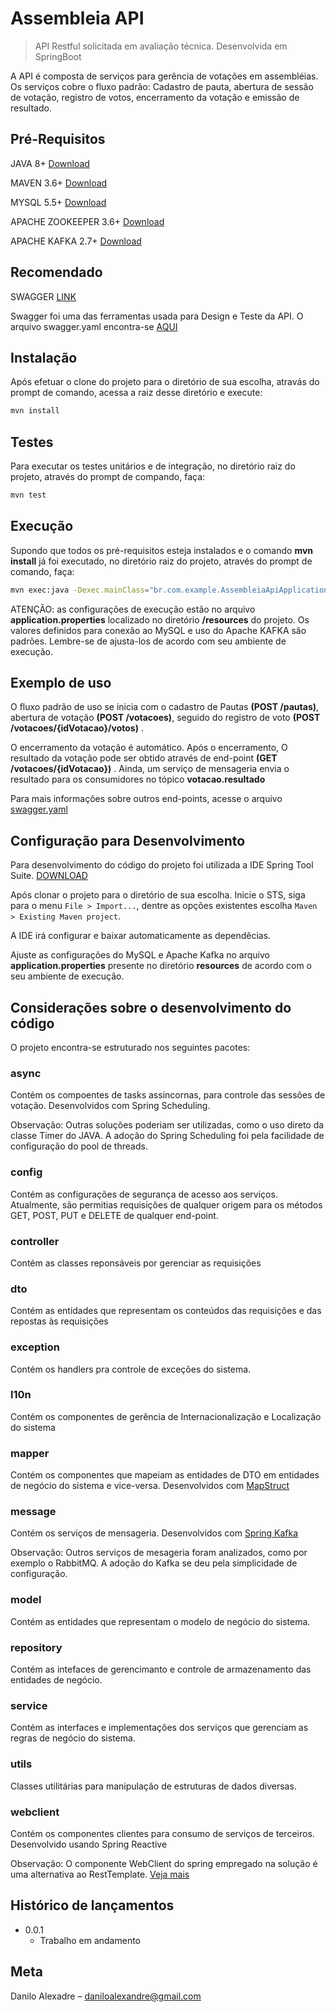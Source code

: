 # Assembleia API
> API Restful solicitada em avaliação técnica. Desenvolvida em SpringBoot

A API é composta de serviços para gerência de votações em assembléias. Os serviços cobre o fluxo padrão: Cadastro de pauta, abertura de sessão de votação, registro de votos, encerramento da votação e emissão de resultado.

## Pré-Requisitos

JAVA 8+ [Download](https://www.java.com/pt-BR/)

MAVEN 3.6+ [Download](https://maven.apache.org/download.cgi)

MYSQL 5.5+ [Download](https://www.mysql.com/downloads/)

APACHE ZOOKEEPER 3.6+ [Download](http://zookeeper.apache.org/releases.html#download)

APACHE KAFKA 2.7+ [Download](https://kafka.apache.org/downloads)

## Recomendado

SWAGGER [LINK](https://swagger.io/) 

Swagger foi uma das ferramentas usada para Design e Teste da API. O arquivo swagger.yaml encontra-se [AQUI](https://github.com/daniloalexandre/assembleia-api/blob/main/src/main/resources/swagger.yaml) 

## Instalação

Após efetuar o clone do projeto para o diretório de sua escolha, atravás do prompt de comando, acessa a raiz desse diretório e execute:

```sh
mvn install
```

## Testes

Para executar os testes unitários e de integração, no diretório raiz do projeto, através do prompt de compando, faça:

```sh
mvn test
```

## Execução

Supondo que todos os pré-requisitos esteja instalados e o comando __mvn install__ já foi executado, no diretório raiz do projeto, através do prompt de comando, faça:

```sh
mvn exec:java -Dexec.mainClass="br.com.example.AssembleiaApiApplication"
```

ATENÇÃO: as configurações de execução estão no arquivo __application.properties__ localizado no diretório __/resources__ do projeto. Os valores definidos para conexão ao MySQL e uso do Apache KAFKA são padrões. Lembre-se de ajusta-los de acordo com seu ambiente de execução.

## Exemplo de uso

O fluxo padrão de uso se inicia com o cadastro de Pautas __(POST /pautas)__, abertura de votação __(POST /votacoes)__, seguido do registro de voto __(POST /votacoes/{idVotacao}/votos)__ . 

O encerramento da votação é automático. Após o encerramento, O resultado da votação pode ser obtido através de end-point __(GET /votacoes/{idVotacao})__ . Ainda, um serviço de mensageria envia o resultado para os consumidores no tópico __votacao.resultado__

Para mais informações sobre outros end-points, acesse o arquivo [swagger.yaml](https://github.com/daniloalexandre/assembleia-api/blob/main/src/main/resources/swagger.yaml)

## Configuração para Desenvolvimento

Para desenvolvimento do código do projeto foi utilizada a IDE Spring Tool Suite. [DOWNLOAD](https://spring.io/tools)  

Após clonar o projeto para o diretório de sua escolha. Inicie o STS, siga para o menu `File > Import...`, dentre as opções existentes escolha `Maven > Existing Maven project`. 

A IDE irá configurar e baixar automaticamente as dependêcias. 

Ajuste as configurações do MySQL e Apache Kafka no arquivo __application.properties__ presente no diretório __resources__  de acordo com o seu ambiente de execução.

## Considerações sobre o desenvolvimento do código 

O projeto encontra-se estruturado nos seguintes pacotes:

### async

Contém os compoentes de tasks assincornas, para controle das sessões de votação. Desenvolvidos com Spring Scheduling.

Observação: Outras soluções poderiam ser utilizadas, como o uso direto da classe Timer do JAVA. A adoção do Spring Scheduling foi pela facilidade de configuração do pool de threads.

### config

Contém as configurações de segurança de acesso aos serviços. Atualmente, são permitias requisições de qualquer origem para os métodos GET, POST, PUT e DELETE de qualquer end-point.

### controller

Contém as classes reponsáveis por gerenciar as requisições

### dto

Contém as entidades que representam os conteúdos das requisições e das repostas às requisições

### exception

Contém os handlers pra controle de exceções do sistema.

### l10n

Contém os componentes de gerência de Internacionalização e Localização do sistema 

### mapper

Contém os componentes que mapeiam as entidades de DTO em entidades de negócio do sistema e vice-versa. Desenvolvidos com [MapStruct](https://mapstruct.org/) 

### message

Contém os serviços de mensageria. Desenvolvidos com [Spring Kafka](https://spring.io/projects/spring-kafka) 

Observação: Outros serviços de mesageria foram analizados, como por exemplo o RabbitMQ. A adoção do Kafka se deu pela simplicidade de configuração.

### model

Contém as entidades que representam o modelo de negócio do sistema.

### repository

Contém as intefaces de gerencimanto e controle de armazenamento das entidades de negócio.

### service 

Contém as interfaces e implementações dos serviços que gerenciam as regras de negócio do sistema.

### utils

Classes utilitárias para manipulação de estruturas de dados diversas.

### webclient

Contém os componentes clientes para consumo de serviços de terceiros. Desenvolvido usando Spring Reactive

Observação: O componente WebClient do spring empregado na solução é uma alternativa ao RestTemplate. [Veja mais](https://www.baeldung.com/spring-5-webclient)


## Histórico de lançamentos

* 0.0.1
    * Trabalho em andamento

## Meta

Danilo Alexadre – daniloalexandre@gmail.com
 
 
